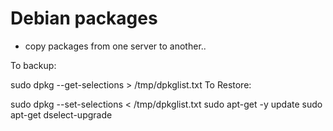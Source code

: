# Debian packages

* copy packages from one server to another..

To backup:

sudo dpkg --get-selections > /tmp/dpkglist.txt
To Restore:

sudo dpkg --set-selections < /tmp/dpkglist.txt
sudo apt-get -y update
sudo apt-get dselect-upgrade
